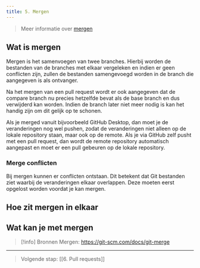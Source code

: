 ```yaml
---
title: 5. Mergen
---
```

> Meer informatie over [mergen](https://git-scm.com/docs/git-merge)

## Wat is mergen
Mergen is het samenvoegen van twee branches. Hierbij worden de bestanden van de branches met elkaar vergeleken en indien er geen conflicten zijn, zullen de bestanden samengevoegd worden in de branch die aangegeven is als ontvanger. 

Na het mergen van een pull request wordt er ook aangegeven dat de compare branch nu precies hetzelfde bevat als de base branch en dus verwijderd kan worden. Indien de branch later niet meer nodig is kan het handig zijn om dit gelijk op te schonen. 

Als je merged vanuit bijvoorbeeld GitHub Desktop, dan moet je de veranderingen nog wel pushen, zodat de veranderingen niet alleen op de lokale repository staan, maar ook op de remote. Als je via GitHub zelf pusht met een pull request, dan wordt de remote repository automatisch aangepast en moet er een pull gebeuren op de lokale repository.

### Merge conflicten
Bij mergen kunnen er conflicten ontstaan. Dit betekent dat Git bestanden ziet waarbij de veranderingen elkaar overlappen. Deze moeten eerst opgelost worden voordat je kan mergen.

## Hoe zit mergen in elkaar



## Wat kan je met mergen



> [!info] Bronnen
> Mergen: https://git-scm.com/docs/git-merge 


---
> Volgende stap: [[6. Pull requests]]